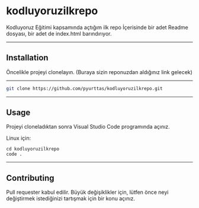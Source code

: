 # kodluyoruzilkrepo
Kodluyoruz Eğitimi kapsamında açtığım ilk repo
İçerisinde bir adet Readme dosyası, bir adet de index.html barındırıyor.
***
## Installation
Öncelikle projeyi clonelayın. (Buraya sizin reponuzdan aldığınız link gelecek)
***
```bash
git clone https://github.com/pyurttas/kodluyoruzilkrepo.git
```
***
## Usage
Projeyi cloneladıktan sonra Visual Studio Code programında açınız.

Linux için: 
```linux
cd kodluyoruzilkrepo
code .
```
***
## Contributing 
Pull requester kabul edilir. Büyük değişiklikler için, lütfen önce neyi değiştirmek istediğinizi tartışmak için bir konu açınız.
